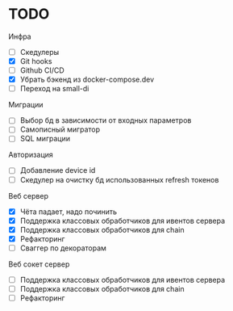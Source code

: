 # TODO

Инфра
* [ ] Скедулеры
* [x] Git hooks
* [ ] Github CI/CD
* [x] Убрать бэкенд из docker-compose.dev
* [ ] Переход на small-di

Миграции
* [ ] Выбор бд в зависимости от входных параметров
* [ ] Самописный мигратор
* [ ] SQL миграции

Авторизация
* [ ] Добавление device id
* [ ] Скедулер на очистку бд использованных refresh токенов

Веб сервер
* [x] Чёта падает, надо починить
* [x] Поддержка классовых обработчиков для ивентов сервера
* [x] Поддержка классовых обработчиков для chain
* [x] Рефакторинг
* [ ] Сваггер по декораторам

Веб сокет сервер
* [ ] Поддержка классовых обработчиков для ивентов сервера
* [ ] Поддержка классовых обработчиков для chain
* [ ] Рефакторинг
